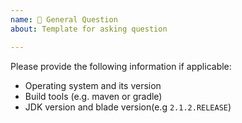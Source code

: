 ```yaml
---
name: 🍻 General Question
about: Template for asking question

---
```


Please provide the following information if applicable:

- Operating system and its version
- Build tools (e.g. maven or gradle)
- JDK version and blade version(e.g `2.1.2.RELEASE`)
